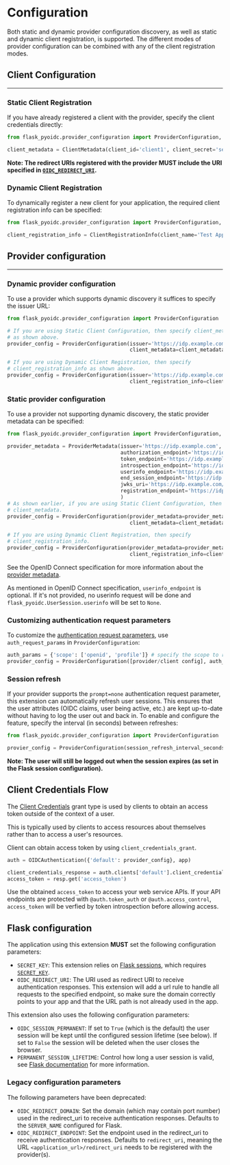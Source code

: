 # Configuration

Both static and dynamic provider configuration discovery, as well as static and dynamic client registration, is
supported. The different modes of provider configuration can be combined with any of the client registration modes.

## Client Configuration
---

### Static Client Registration

If you have already registered a client with the provider, specify the client credentials directly:
```python
from flask_pyoidc.provider_configuration import ProviderConfiguration, ClientMetadata

client_metadata = ClientMetadata(client_id='client1', client_secret='secret1')
```

**Note: The redirect URIs registered with the provider MUST include the URI specified in
[`OIDC_REDIRECT_URI`](https://flask.palletsprojects.com/en/2.0.x/config/).**


### Dynamic Client Registration

To dynamically register a new client for your application, the required client registration info can be specified:

```python
from flask_pyoidc.provider_configuration import ProviderConfiguration, ClientRegistrationInfo

client_registration_info = ClientRegistrationInfo(client_name='Test App', contacts=['dev@example.com'])
```

## Provider configuration
---

### Dynamic provider configuration

To use a provider which supports dynamic discovery it suffices to specify the issuer URL:
```python
from flask_pyoidc.provider_configuration import ProviderConfiguration

# If you are using Static Client Configuration, then specify client_metadata
# as shown above.
provider_config = ProviderConfiguration(issuer='https://idp.example.com',
                                        client_metadata=client_metadata)

# If you are using Dynamic Client Registration, then specify
# client_registration_info as shown above.
provider_config = ProviderConfiguration(issuer='https://idp.example.com',
                                        client_registration_info=client_registration_info)
```

### Static provider configuration

To use a provider not supporting dynamic discovery, the static provider metadata can be specified:
```python
from flask_pyoidc.provider_configuration import ProviderConfiguration, ProviderMetadata

provider_metadata = ProviderMetadata(issuer='https://idp.example.com',
                                     authorization_endpoint='https://idp.example.com/auth',
                                     token_endpoint='https://idp.example.com/token',
                                     introspection_endpoint='https://idp.example.com/introspect',
                                     userinfo_endpoint='https://idp.example.com/userinfo',
                                     end_session_endpoint='https://idp.example.com/logout',
                                     jwks_uri='https://idp.example.com/certs',
                                     registration_endpoint='https://idp.example.com/registration'
                                     )
# As shown earlier, if you are using Static Client Configuration, then specify
# client_metadata.
provider_config = ProviderConfiguration(provider_metadata=provider_metadata,
                                        client_metadata=client_metadata)

# If you are using Dynamic Client Registration, then specify
# client_registration_info.
provider_config = ProviderConfiguration(provider_metadata=provider_metadata,
                                        client_registration_info=client_registration_info)
```

See the OpenID Connect specification for more information about the
[provider metadata](https://openid.net/specs/openid-connect-discovery-1_0.html#ProviderMetadata).

As mentioned in OpenID Connect specification, `userinfo_endpoint` is optional. If it's not provided, no userinfo
request will be done and `flask_pyoidc.UserSession.userinfo` will be set to `None`.  

### Customizing authentication request parameters
To customize the [authentication request parameters](https://openid.net/specs/openid-connect-core-1_0.html#AuthRequest),
use `auth_request_params` in `ProviderConfiguration`:
```python
auth_params = {'scope': ['openid', 'profile']} # specify the scope to request
provider_config = ProviderConfiguration([provider/client config], auth_request_params=auth_params)
```

### Session refresh

If your provider supports the `prompt=none` authentication request parameter, this extension can automatically refresh
user sessions. This ensures that the user attributes (OIDC claims, user being active, etc.) are kept up-to-date without
having to log the user out and back in. To enable and configure the feature, specify the interval (in seconds) between
refreshes:
```python
from flask_pyoidc.provider_configuration import ProviderConfiguration

provier_config = ProviderConfiguration(session_refresh_interval_seconds=1800, [provider/client config])
```

**Note: The user will still be logged out when the session expires (as set in the Flask session configuration).**

## Client Credentials Flow
The [Client Credentials](https://tools.ietf.org/html/rfc6749#section-4.4) grant type is used by clients to obtain an access token outside of the context of a user.

This is typically used by clients to access resources about themselves rather than to access a user's resources.

Client can obtain access token by using `client_credentials_grant`.

```python
auth = OIDCAuthentication({'default': provider_config}, app)

client_credentials_response = auth.clients['default'].client_credentials_grant()
access_token = resp.get('access_token')
```

Use the obtained `access_token` to access your web service APIs.
If your API endpoints are protected with `@auth.token_auth` or
`@auth.access_control`, `access_token` will be verfied by token introspection
before allowing access.

## Flask configuration

The application using this extension **MUST** set the following configuration parameters:

* `SECRET_KEY`: This extension relies on [Flask sessions](http://flask.pocoo.org/docs/quickstart/#sessions), which
   requires [`SECRET_KEY`](http://flask.pocoo.org/docs/config/#builtin-configuration-values).
* `OIDC_REDIRECT_URI`: The URI used as redirect URI to receive authentication responses. This extension will add a url
   rule to handle all requests to the specified endpoint, so make sure the domain correctly points to your app and that
   the URL path is not already used in the app.

This extension also uses the following configuration parameters:
* `OIDC_SESSION_PERMANENT`: If set to `True` (which is the default) the user session will be kept until the configured
  session lifetime (see below). If set to `False` the session will be deleted when the user closes the browser.
* `PERMANENT_SESSION_LIFETIME`: Control how long a user session is valid, see
  [Flask documentation](http://flask.pocoo.org/docs/1.0/config/#PERMANENT_SESSION_LIFETIME) for more information.

### Legacy configuration parameters
The following parameters have been deprecated:
* `OIDC_REDIRECT_DOMAIN`: Set the domain (which may contain port number) used in the redirect_uri to receive
  authentication responses. Defaults to the `SERVER_NAME` configured for Flask.
* `OIDC_REDIRECT_ENDPOINT`: Set the endpoint used in the redirect_uri to receive authentication responses. Defaults to
  `redirect_uri`, meaning the URL `<application_url>/redirect_uri` needs to be registered with the provider(s).
